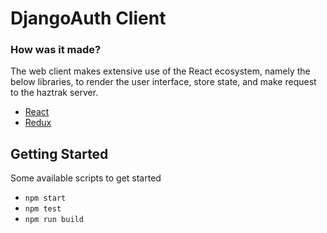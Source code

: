 # DjangoAuth Client

### How was it made?

The web client makes extensive use of the React ecosystem, namely the below libraries, to
render the user interface, store state, and make request to the haztrak server.

- [React](https://reactjs.org/)
- [Redux](https://redux.js.org/)

## Getting Started

Some available scripts to get started

- `npm start`
- `npm test`
- `npm run build`
